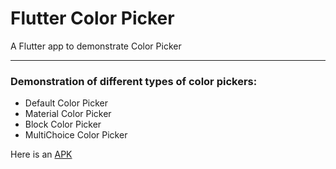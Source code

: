 # Flutter Color Picker

A Flutter app to demonstrate Color Picker

---
### Demonstration of different types of color pickers:
- Default Color Picker
- Material Color Picker
- Block Color Picker
- MultiChoice Color Picker

Here is an [APK](https://drive.google.com/file/d/1H3BDNsmpVLK3A_pMSk0T_7p0qNJRSvSI/view?usp=drive_link)
